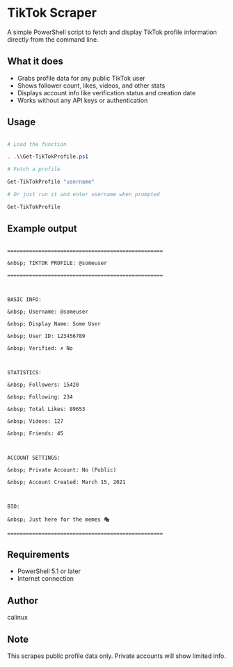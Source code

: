 # TikTok Scraper

A simple PowerShell script to fetch and display TikTok profile information directly from the command line.

## What it does

- Grabs profile data for any public TikTok user
- Shows follower count, likes, videos, and other stats
- Displays account info like verification status and creation date
- Works without any API keys or authentication

## Usage

```powershell

# Load the function

. .\\Get-TikTokProfile.ps1

# Fetch a profile

Get-TikTokProfile "username"

# Or just run it and enter username when prompted

Get-TikTokProfile

```

## Example output

```

==================================================

&nbsp; TIKTOK PROFILE: @someuser

==================================================



BASIC INFO:

&nbsp; Username: @someuser

&nbsp; Display Name: Some User

&nbsp; User ID: 123456789

&nbsp; Verified: ✗ No



STATISTICS:

&nbsp; Followers: 15420

&nbsp; Following: 234

&nbsp; Total Likes: 89653

&nbsp; Videos: 127

&nbsp; Friends: 45



ACCOUNT SETTINGS:

&nbsp; Private Account: No (Public)

&nbsp; Account Created: March 15, 2021



BIO:

&nbsp; Just here for the memes 🎭

==================================================

```

## Requirements

- PowerShell 5.1 or later
- Internet connection

## Author

calinux

## Note

This scrapes public profile data only. Private accounts will show limited info.
